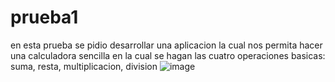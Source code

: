 # prueba1

en esta prueba se pidio desarrollar una aplicacion la cual nos permita hacer una calculadora sencilla en la cual se hagan 
las cuatro operaciones basicas: suma, resta, multiplicacion, division
![image](https://github.com/bryan2255/prueba1/assets/133244305/36a5cae0-cc12-47e1-aa35-3e2ae2c3a61e)

